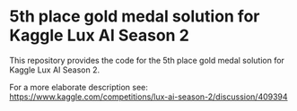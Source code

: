 # 5th place gold medal solution for Kaggle Lux AI Season 2
This repository provides the code for the 5th place gold medal solution for Kaggle Lux AI Season 2.

For a more elaborate description see:
https://www.kaggle.com/competitions/lux-ai-season-2/discussion/409394

